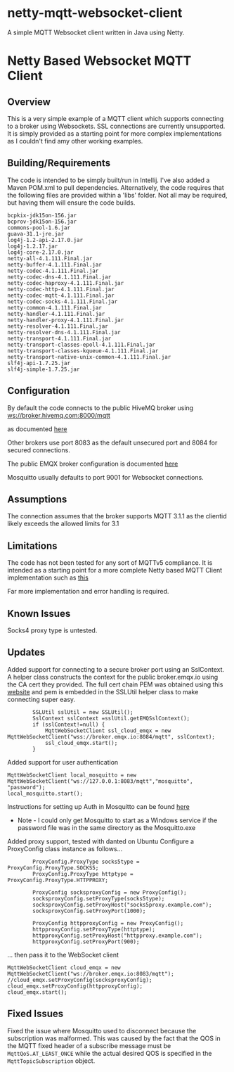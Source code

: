# netty-mqtt-websocket-client
A simple MQTT Websocket client written in Java using Netty.

# Netty Based Websocket MQTT Client

## Overview
This is a very simple example of a MQTT client which supports connecting to a broker using Websockets.
SSL connections are currently unsupported.
It is simply provided as a starting point for more complex implementations as I couldn't find amy other working examples.

## Building/Requirements
The code is intended to be simply built/run in Intellij. I've also added a Maven POM.xml to pull dependencies.
Alternatively, the code requires that the following files are provided within a 'libs' folder.
Not all may be required, but having them will ensure the code builds.

````
bcpkix-jdk15on-156.jar
bcprov-jdk15on-156.jar
commons-pool-1.6.jar
guava-31.1-jre.jar
log4j-1.2-api-2.17.0.jar
log4j-1.2.17.jar
log4j-core-2.17.0.jar
netty-all-4.1.111.Final.jar
netty-buffer-4.1.111.Final.jar
netty-codec-4.1.111.Final.jar
netty-codec-dns-4.1.111.Final.jar
netty-codec-haproxy-4.1.111.Final.jar
netty-codec-http-4.1.111.Final.jar
netty-codec-mqtt-4.1.111.Final.jar
netty-codec-socks-4.1.111.Final.jar
netty-common-4.1.111.Final.jar
netty-handler-4.1.111.Final.jar
netty-handler-proxy-4.1.111.Final.jar
netty-resolver-4.1.111.Final.jar
netty-resolver-dns-4.1.111.Final.jar
netty-transport-4.1.111.Final.jar
netty-transport-classes-epoll-4.1.111.Final.jar
netty-transport-classes-kqueue-4.1.111.Final.jar
netty-transport-native-unix-common-4.1.111.Final.jar
slf4j-api-1.7.25.jar
slf4j-simple-1.7.25.jar
````

## Configuration
By default the code connects to the public HiveMQ broker using
[ws://broker.hivemq.com:8000/mqtt]()

as documented [here](hivemq.com/mqtt/public-mqtt-broker/) 


Other brokers use port 8083 as the default unsecured port and
8084 for secured connections.

The public EMQX broker configuration is documented [here](https://www.emqx.com/en/mqtt/public-mqtt5-broker)

Mosquitto usually defaults to port 9001 for Websocket connections.

## Assumptions
The connection assumes that the broker supports MQTT 3.1.1 as the clientid likely exceeds the allowed limits for 3.1

## Limitations
The code has not been tested for any sort of MQTTv5 compliance.
It is intended as a starting point for a more complete Netty based MQTT Client implementation such as
[this](https://github.com/jeffreykog/netty-mqtt) 

Far more implementation and error handling is required.


## Known Issues
Socks4 proxy type is untested.

## Updates
Added support for connecting to a secure broker port using an SslContext. A helper class constructs the context for the
public broker.emqx.io using the CA cert they provided. The full cert chain PEM was obtained using this [website](https://whatsmychaincert.com/?broker.emqx.io:8883) 
and pem is embedded in the SSLUtil helper class to make connecting super easy.
```
        SSLUtil sslUtil = new SSLUtil();
        SslContext sslContext =sslUtil.getEMQSslContext();
        if (sslContext!=null) {
            MqttWebSocketClient ssl_cloud_emqx = new MqttWebSocketClient("wss://broker.emqx.io:8084/mqtt", sslContext);
            ssl_cloud_emqx.start();
        }
```

Added support for user authentication
```
MqttWebSocketClient local_mosquitto = new MqttWebSocketClient("ws://127.0.0.1:8083/mqtt","mosquitto", "password");
local_mosquitto.start();
```
Instructions for setting up Auth in Mosquitto can be found [here](http://www.steves-internet-guide.com/mqtt-username-password-example/)
 - Note - I could only get Mosquitto to start as a Windows service if the password file was in the same directory as the Mosquitto.exe

Added proxy support, tested with danted on Ubuntu
Configure a ProxyConfig class instance as follows...
```
        ProxyConfig.ProxyType socks5type = ProxyConfig.ProxyType.SOCKS5;
        ProxyConfig.ProxyType httptype = ProxyConfig.ProxyType.HTTPPROXY;
        
        ProxyConfig socksproxyConfig = new ProxyConfig();
        socksproxyConfig.setProxyType(socks5type);
        socksproxyConfig.setProxyHost("socks5proxy.example.com");
        socksproxyConfig.setProxyPort(1000);

        ProxyConfig httpproxyConfig = new ProxyConfig();
        httpproxyConfig.setProxyType(httptype);
        httpproxyConfig.setProxyHost("httpproxy.example.com");
        httpproxyConfig.setProxyPort(900);
```

... then pass it to the WebSocket client

````
MqttWebSocketClient cloud_emqx = new MqttWebSocketClient("ws://broker.emqx.io:8083/mqtt");
//cloud_emqx.setProxyConfig(socksproxyConfig);
cloud_emqx.setProxyConfig(httpproxyConfig);
cloud_emqx.start();
````


## Fixed Issues
Fixed the issue where Mosquitto used to disconnect because the subscription was malformed.
This was caused by the fact that the QOS in the MQTT fixed header of a subscribe message must be
``MqttQoS.AT_LEAST_ONCE`` while the actual desired QOS is specified in the ``MqttTopicSubscription`` object.




